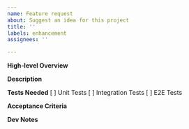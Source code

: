 ```yaml
---
name: Feature request
about: Suggest an idea for this project
title: ''
labels: enhancement
assignees: ''

---
```


**High-level Overview**

**Description**

**Tests Needed**
[ ] Unit Tests
[ ] Integration Tests
[ ] E2E Tests

**Acceptance Criteria**

**Dev Notes**
